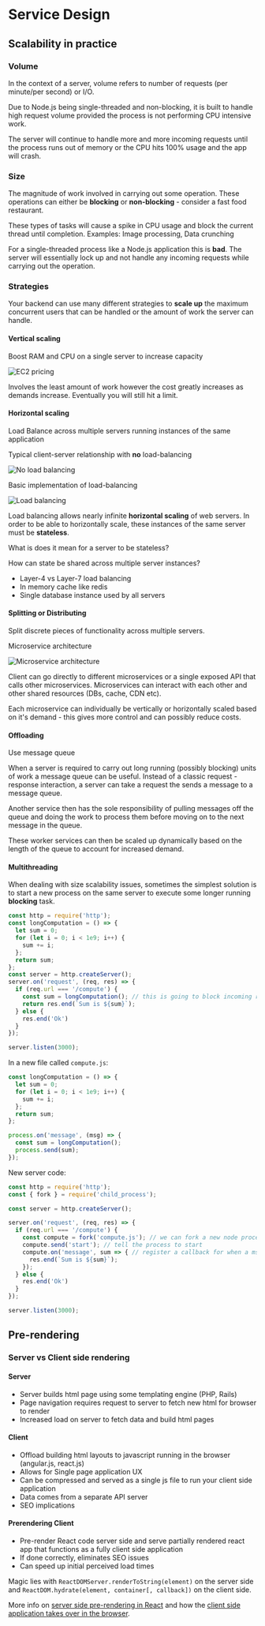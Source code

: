 # Service Design

## Scalability in practice


### Volume

In the context of a server, volume refers to number of requests (per minute/per second) or I/O.

Due to Node.js being single-threaded and non-blocking,
it is built to handle high request volume provided the
process is not performing CPU intensive work.

The server will continue to handle more and more incoming requests
until the process runs out of memory or the CPU hits 100% usage and the
app will crash.

### Size

The magnitude of work involved in carrying out some operation.
These operations can either be **blocking** or **non-blocking** - consider a fast food restaurant.

These types of tasks will cause a spike in CPU usage and block the
current thread until completion.
Examples: Image processing, Data crunching

For a single-threaded process like a Node.js application this is **bad**.
The server will essentially lock up and not handle any incoming requests
while carrying out the operation.

### Strategies

Your backend can use many different strategies to **scale up** the
maximum concurrent users that can be handled or the amount of work
the server can handle.

#### Vertical scaling

Boost RAM and CPU on a single server to increase capacity

![EC2 pricing](images/ec2-pricing.png)

Involves the least amount of work however the cost greatly increases
as demands increase. Eventually you will still hit a limit.


#### Horizontal scaling

Load Balance across multiple servers running instances of the same application

Typical client-server relationship with **no** load-balancing

![No load balancing](images/no-load-balancing.png)

Basic implementation of load-balancing

![Load balancing](images/load-balancing.png)

Load balancing allows nearly infinite **horizontal scaling** of web servers.
In order to be able to horizontally scale, these instances of the same
server must be **stateless**.

What is does it mean for a server to be stateless?

How can state be shared across multiple server instances?
- Layer-4 vs Layer-7 load balancing
- In memory cache like redis
- Single database instance used by all servers


#### Splitting or Distributing

Split discrete pieces of functionality across multiple servers.

Microservice architecture

![Microservice architecture](images/microservices-architecture.png)

Client can go directly to different microservices or a single exposed
API that calls other microservices. Microservices can interact with
each other and other shared resources (DBs, cache, CDN etc).

Each microservice can individually be vertically or horizontally scaled
based on it's demand - this gives more control and can possibly reduce
costs.

#### Offloading

Use message queue

When a server is required to carry out long running (possibly blocking)
units of work a message queue can be useful.
Instead of a classic request - response interaction, a server can take a
request the sends a message to a message queue.

Another service then has the sole responsibility of pulling
messages off the queue and doing the work to process them before moving
on to the next message in the queue.

These worker services can then be scaled up dynamically based on the
length of the queue to account for increased demand.


#### Multithreading

When dealing with size scalability issues, sometimes the simplest
solution is to start a new process on the same server to execute some
longer running **blocking** task.

```javascript
const http = require('http');
const longComputation = () => {
  let sum = 0;
  for (let i = 0; i < 1e9; i++) {
    sum += i;
  };
  return sum;
};
const server = http.createServer();
server.on('request', (req, res) => {
  if (req.url === '/compute') {
    const sum = longComputation(); // this is going to block incoming requests
    return res.end(`Sum is ${sum}`);
  } else {
    res.end('Ok')
  }
});

server.listen(3000);
```

In a new file called `compute.js`:
```javascript
const longComputation = () => {
  let sum = 0;
  for (let i = 0; i < 1e9; i++) {
    sum += i;
  };
  return sum;
};

process.on('message', (msg) => {
  const sum = longComputation();
  process.send(sum);
});
```

New server code:
```javascript
const http = require('http');
const { fork } = require('child_process');

const server = http.createServer();

server.on('request', (req, res) => {
  if (req.url === '/compute') {
    const compute = fork('compute.js'); // we can fork a new node process
    compute.send('start'); // tell the process to start
    compute.on('message', sum => { // register a callback for when a msg is received from fork
      res.end(`Sum is ${sum}`);
    });
  } else {
    res.end('Ok')
  }
});

server.listen(3000);
```

## Pre-rendering

### Server vs Client side rendering

#### Server
- Server builds html page using some templating engine (PHP, Rails)
- Page navigation requires request to server to fetch new html for browser
to render
- Increased load on server to fetch data and build html pages


#### Client
- Offload building html layouts to javascript running in the browser (angular.js, react.js)
- Allows for Single page application UX
- Can be compressed and served as a single js file to run your client side application
- Data comes from a separate API server
- SEO implications


#### Prerendering Client
- Pre-render React code server side and serve partially rendered react app
that functions as a fully client side application
- If done correctly, eliminates SEO issues
- Can speed up initial perceived load times

Magic lies with `ReactDOMServer.renderToString(element)` on the server side
and `ReactDOM.hydrate(element, container[, callback])` on the client side.

More info on [server side pre-rendering in React](https://reactjs.org/docs/react-dom-server.html#rendertostring)
and how the [client side application takes over in the browser](https://reactjs.org/docs/react-dom.html#hydrate).
